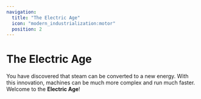 ```yaml
---
navigation:
  title: "The Electric Age"
  icon: "modern_industrialization:motor"
  position: 2
---
```


# The Electric Age
You have discovered that steam can be converted to a new energy. With this innovation, machines can be much more complex and run much faster. Welcome to the **Electric Age**!

<SubPages />
